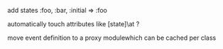 add states :foo, :bar, :initial => :foo

automatically touch attributes like [state]\at ?

move event definition to a proxy modulewhich can be cached per class
